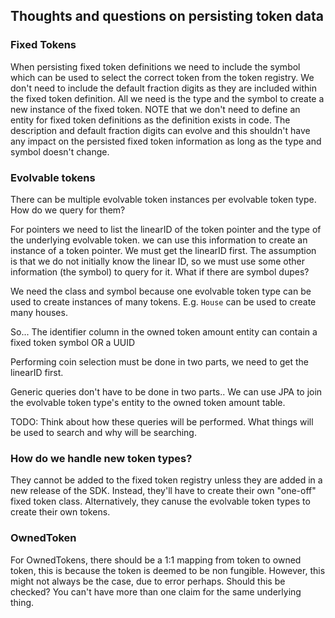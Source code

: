 ## Thoughts and questions on persisting token data

### Fixed Tokens

When persisting fixed token definitions we need to include the symbol which can be used to select the correct token from
the token registry. We don't need to include the default fraction digits as they are included within the fixed
token definition. All we need is the type and the symbol to create a new instance of the fixed token. NOTE that
we don't need to define an entity for fixed token definitions as the definition exists in code. The description
and default fraction digits can evolve and this shouldn't have any impact on the persisted fixed token information
as long as the type and symbol doesn't change.

### Evolvable tokens

There can be multiple evolvable token instances per evolvable token type. How do we query for them?

For pointers we need to list the linearID of the token pointer and the type of the underlying evolvable
token. we can use this information to create an instance of a token pointer. We must get the linearID first. The
assumption is that we do not initially know the linear ID, so we must use some other information (the symbol) to
query for it. What if there are symbol dupes?

We need the class and symbol because one evolvable token type can be used to create instances of many tokens. E.g.
`House` can be used to create many houses.

So... The identifier column in the owned token amount entity can contain a fixed token symbol OR a UUID

Performing coin selection must be done in two parts, we need to get the linearID first.

Generic queries don't have to be done in two parts.. We can use JPA to join the evolvable token type's entity to the
owned token amount table.

TODO: Think about how these queries will be performed. What things will be used to search and why will be searching.

### How do we handle new token types?

They cannot be added to the fixed token registry unless they are added in a new release of the SDK. Instead, they'll
have to create their own "one-off" fixed token class. Alternatively, they canuse the evolvable token types to create
their own tokens.

### OwnedToken

For OwnedTokens, there should be a 1:1 mapping from token to owned token, this is because the token is deemed to be
non fungible. However, this might not always be the case, due to error perhaps. Should this be checked? You can't
have more than one claim for the same underlying thing.